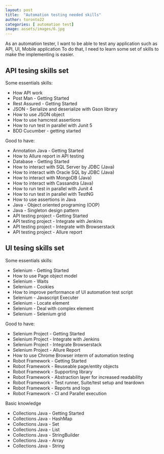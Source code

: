 ```yaml
---
layout: post
title:  "Automation testing needed skills"
author: toronto22
categories: [ automation test]
image: assets/images/6.jpg
---
```


As an automation tester, I want to be able to test any application such as API, UI, Mobile application
To do that, I need to learn some set of skills to make the implementing is easier.

## API tesing skills set

Some essentials skills:

- How API work
- Post Man - Getting Started
- Rest Assured - Getting Started
- JSON - Serialize and deserialize with Gson library
- How to use JSON object
- How to use hamcrest assertions
- How to run test in parallel with Junit 5
- BDD Cucumber - getting started

Good to have:

- Annotation Java - Getting Started
- How to Allure report in API testing
- Database - Getting Started
- How to interact with SQL Server by JDBC (Java)
- How to interact with Oracle SQL by JDBC (Java)
- How to interact with MongoDB (Java)
- How to interact with Cassandra (Java)
- How to run test in parallel with Junit 4
- How to run test in parallel with TestNG
- How to use assertions in Java
- Java - Object oriented programing (OOP)
- Java - Singleton design pattern
- API testing project - Getting Started
- API testing project - Integrate with Jenkins
- API testing project - Integrate with Browserstack
- API testing project - Allure report

## UI tesing skills set

Some essentials skills:

- Selenium - Getting Started
- How to use Page object model
- Selenium - Waits
- Selenium - Cookies
- How to improve performance of UI automation test script
- Selenium - Javascript Executer
- Selenium - Locate element
- Selenium - Deal with complex element
- Selenium - Selenium grid

Good to have:

- Selenium Project - Getting Started
- Selenium Project - Integrate with Jenkins
- Selenium Project - Integrate Browserstack
- Selenium Project - Allure Report
- How to use Chrome Browser interm of automation testing
- Robot Framework - Getting Started
- Robot Framework - Reuseable page/entity objects
- Robot Framework - Supporting library
- Robot Framework - Abstraction layer for increased readability
- Robot Framework - Test runner, Suite/test setup and teardown
- Robot Framework - Reports and logs
- Robot Framework - CI and Parallel execution

Basic knowledge

- Collections Java - Getting Started
- Collections Java - HashMap
- Collections Java - Set
- Collections Java - List
- Collections Java - StringBuilder
- Collections Java - Array
- Collections Java - String
